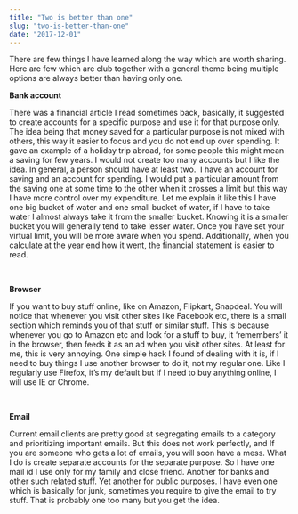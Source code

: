 ```yaml
---
title: "Two is better than one"
slug: "two-is-better-than-one"
date: "2017-12-01"
---
```


There are few things I have learned along the way which are worth sharing. Here are few which are club together with a general theme being multiple options are always better than having only one.

**Bank account**

There was a financial article I read sometimes back, basically, it suggested to create accounts for a specific purpose and use it for that purpose only. The idea being that money saved for a particular purpose is not mixed with others, this way it easier to focus and you do not end up over spending. It gave an example of a holiday trip abroad, for some people this might mean a saving for few years. I would not create too many accounts but I like the idea. In general, a person should have at least two.  I have an account for saving and an account for spending. I would put a particular amount from the saving one at some time to the other when it crosses a limit but this way I have more control over my expenditure. Let me explain it like this I have one big bucket of water and one small bucket of water, if I have to take water I almost always take it from the smaller bucket. Knowing it is a smaller bucket you will generally tend to take lesser water. Once you have set your virtual limit, you will be more aware when you spend. Additionally, when you calculate at the year end how it went, the financial statement is easier to read.

 

**Browser**

If you want to buy stuff online, like on Amazon, Flipkart, Snapdeal. You will notice that whenever you visit other sites like Facebook etc, there is a small section which reminds you of that stuff or similar stuff. This is because whenever you go to Amazon etc and look for a stuff to buy, it ‘remembers’ it in the browser, then feeds it as an ad when you visit other sites. At least for me, this is very annoying. One simple hack I found of dealing with it is, if I need to buy things I use another browser to do it, not my regular one. Like I regularly use Firefox, it’s my default but If I need to buy anything online, I will use IE or Chrome.

 

**Email**

Current email clients are pretty good at segregating emails to a category and prioritizing important emails. But this does not work perfectly, and If you are someone who gets a lot of emails, you will soon have a mess. What I do is create separate accounts for the separate purpose. So I have one mail id I use only for my family and close friend. Another for banks and other such related stuff. Yet another for public purposes. I have even one which is basically for junk, sometimes you require to give the email to try stuff. That is probably one too many but you get the idea.
